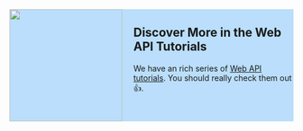 
<div style="background: #0088F444; overflow: auto">
  <img src="~/shared/tutorials/assets/razor.png" width="200px"  style="padding-right: 20px; float: left">

  <h2> Discover More in the Web API Tutorials </h2>

  We have an rich series of [Web API tutorials](xref:Tut.WebApi). You should really check them out 👍.

</div>
